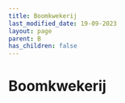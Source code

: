 ```yaml
---
title: Boomkwekerij
last_modified_date: 19-09-2023
layout: page
parent: B
has_children: false
---
```


Boomkwekerij
============

